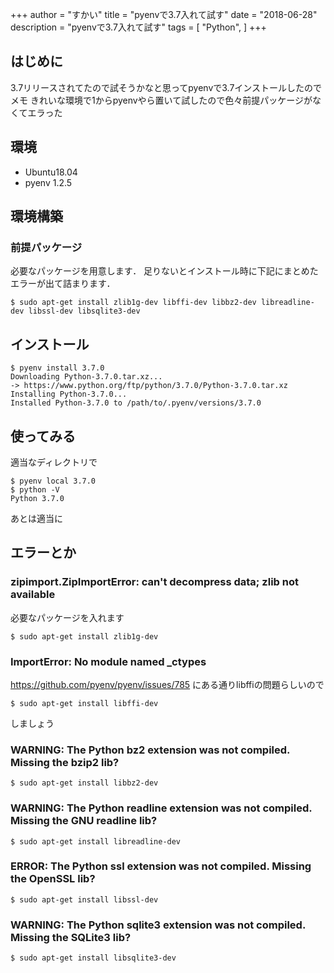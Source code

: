 +++
author = "すかい"
title = "pyenvで3.7入れて試す"
date = "2018-06-28"
description = "pyenvで3.7入れて試す"
tags = [
    "Python",
]
+++

## はじめに

3.7リリースされてたので試そうかなと思ってpyenvで3.7インストールしたのでメモ
きれいな環境で1からpyenvやら置いて試したので色々前提パッケージがなくてエラった

## 環境

- Ubuntu18.04
- pyenv 1.2.5

## 環境構築

### 前提パッケージ

必要なパッケージを用意します．
足りないとインストール時に下記にまとめたエラーが出て詰まります．

```
$ sudo apt-get install zlib1g-dev libffi-dev libbz2-dev libreadline-dev libssl-dev libsqlite3-dev
```

## インストール

```
$ pyenv install 3.7.0
Downloading Python-3.7.0.tar.xz...
-> https://www.python.org/ftp/python/3.7.0/Python-3.7.0.tar.xz
Installing Python-3.7.0...
Installed Python-3.7.0 to /path/to/.pyenv/versions/3.7.0
```

## 使ってみる

適当なディレクトリで

```
$ pyenv local 3.7.0
$ python -V
Python 3.7.0
```

あとは適当に

## エラーとか

### zipimport.ZipImportError: can't decompress data; zlib not available

必要なパッケージを入れます

```
$ sudo apt-get install zlib1g-dev
```

### ImportError: No module named _ctypes

https://github.com/pyenv/pyenv/issues/785
にある通りlibffiの問題らしいので

```
$ sudo apt-get install libffi-dev
```

しましょう

### WARNING: The Python bz2 extension was not compiled. Missing the bzip2 lib?

```
$ sudo apt-get install libbz2-dev
```

### WARNING: The Python readline extension was not compiled. Missing the GNU readline lib?

```
$ sudo apt-get install libreadline-dev
```

### ERROR: The Python ssl extension was not compiled. Missing the OpenSSL lib?

```
$ sudo apt-get install libssl-dev
```

### WARNING: The Python sqlite3 extension was not compiled. Missing the SQLite3 lib?

```
$ sudo apt-get install libsqlite3-dev
```

